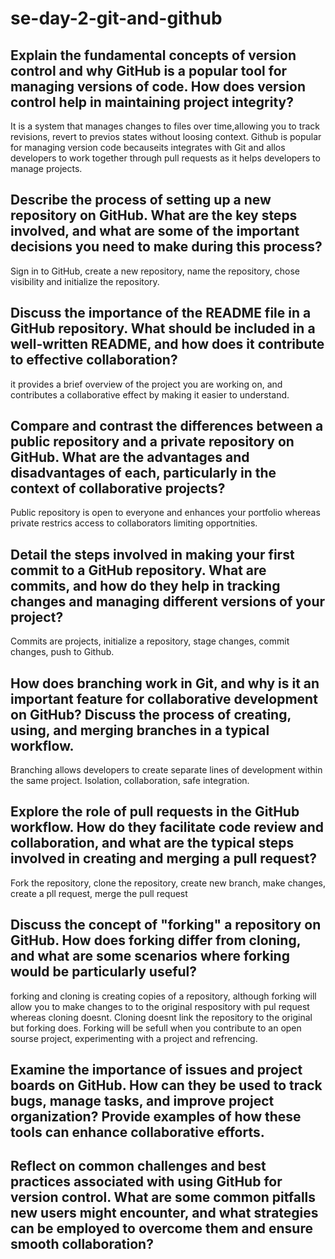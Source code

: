 # se-day-2-git-and-github
## Explain the fundamental concepts of version control and why GitHub is a popular tool for managing versions of code. How does version control help in maintaining project integrity?
It is a system that manages changes to files over time,allowing you to track revisions, revert to previos states without loosing context. Github is popular for managing version code becauseits integrates with Git and allos developers to work together through pull requests as it helps developers to manage projects.

## Describe the process of setting up a new repository on GitHub. What are the key steps involved, and what are some of the important decisions you need to make during this process?
Sign in to GitHub, create a new repository, name the repository, chose visibility and initialize the repository.

## Discuss the importance of the README file in a GitHub repository. What should be included in a well-written README, and how does it contribute to effective collaboration?
it provides a brief overview of the project you are working on, and contributes a collaborative effect by making it easier to understand.

## Compare and contrast the differences between a public repository and a private repository on GitHub. What are the advantages and disadvantages of each, particularly in the context of collaborative projects?
Public repository is open to everyone and enhances your portfolio whereas private restrics access to collaborators limiting opportnities.

## Detail the steps involved in making your first commit to a GitHub repository. What are commits, and how do they help in tracking changes and managing different versions of your project?
Commits are projects, initialize a repository, stage changes, commit changes, push to Github.

## How does branching work in Git, and why is it an important feature for collaborative development on GitHub? Discuss the process of creating, using, and merging branches in a typical workflow.
Branching allows developers to create separate lines of development within the same project. Isolation, collaboration, safe integration.

## Explore the role of pull requests in the GitHub workflow. How do they facilitate code review and collaboration, and what are the typical steps involved in creating and merging a pull request?
Fork the repository, clone the repository, create new branch, make changes, create a pll request, merge the pull request


## Discuss the concept of "forking" a repository on GitHub. How does forking differ from cloning, and what are some scenarios where forking would be particularly useful?
forking and cloning is creating copies of a repository, although forking will allow you to make changes to to the original respository with pul request whereas cloning doesnt. Cloning doesnt link the repository to the original but forking does. Forking will be sefull when you contribute to an open sourse project, experimenting with a project and refrencing.

## Examine the importance of issues and project boards on GitHub. How can they be used to track bugs, manage tasks, and improve project organization? Provide examples of how these tools can enhance collaborative efforts.

## Reflect on common challenges and best practices associated with using GitHub for version control. What are some common pitfalls new users might encounter, and what strategies can be employed to overcome them and ensure smooth collaboration?
